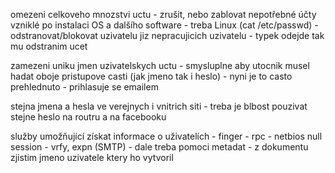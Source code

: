 omezeni celkoveho mnozstvi uctu
	- zrušit, nebo zablovat nepotřebné účty vzniklé po instalaci OS a dalšího software
			- treba Linux (cat /etc/passwd)
	- odstranovat/blokovat uzivatelu jiz nepracujicich uzivatelu
		- typek odejde tak mu odstranim ucet

zamezeni uniku jmen uzivatelskych uctu
	- smysluplne aby utocnik musel hadat oboje pristupove casti (jak jmeno tak i heslo)
	- nyni je to casto prehlednuto
		- prihlasuje se emailem

stejna jmena a hesla ve verejnych i vnitrich siti
	- treba je blbost pouzivat stejne heslo na routru a na facebooku

služby umožňující získat informace o uživatelích
	- finger
	- rpc
	- netbios null session
	- vrfy, expn (SMTP)
	- dale treba pomoci metadat
		- z dokumentu zjistim jmeno uzivatele ktery ho vytvoril
